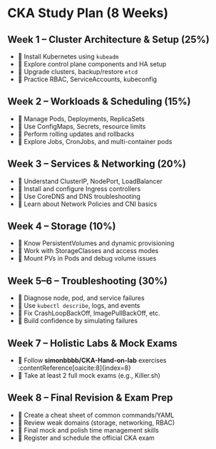 # CKA Study Plan (8 Weeks)

## Week 1 – Cluster Architecture & Setup (25%)
- 🔹 Install Kubernetes using `kubeadm`
- 🔹 Explore control plane components and HA setup
- 🔹 Upgrade clusters, backup/restore `etcd`
- 🔹 Practice RBAC, ServiceAccounts, kubeconfig

## Week 2 – Workloads & Scheduling (15%)
- 🔹 Manage Pods, Deployments, ReplicaSets
- 🔹 Use ConfigMaps, Secrets, resource limits
- 🔹 Perform rolling updates and rollbacks
- 🔹 Explore Jobs, CronJobs, and multi-container pods

## Week 3 – Services & Networking (20%)
- 🔹 Understand ClusterIP, NodePort, LoadBalancer
- 🔹 Install and configure Ingress controllers
- 🔹 Use CoreDNS and DNS troubleshooting
- 🔹 Learn about Network Policies and CNI basics

## Week 4 – Storage (10%)
- 🔹 Know PersistentVolumes and dynamic provisioning
- 🔹 Work with StorageClasses and access modes
- 🔹 Mount PVs in Pods and debug volume issues

## Week 5–6 – Troubleshooting (30%)
- 🔹 Diagnose node, pod, and service failures
- 🔹 Use `kubectl describe`, logs, and events
- 🔹 Fix CrashLoopBackOff, ImagePullBackOff, etc.
- 🔹 Build confidence by simulating failures

## Week 7 – Holistic Labs & Mock Exams
- 🔹 Follow **simonbbbb/CKA-Hand-on-lab** exercises :contentReference[oaicite:8]{index=8}
- 🔹 Take at least 2 full mock exams (e.g., Killer.sh)

## Week 8 – Final Revision & Exam Prep
- 🔹 Create a cheat sheet of common commands/YAML
- 🔹 Review weak domains (storage, networking, RBAC)
- 🔹 Final mock and polish time management skills
- 🔹 Register and schedule the official CKA exam
